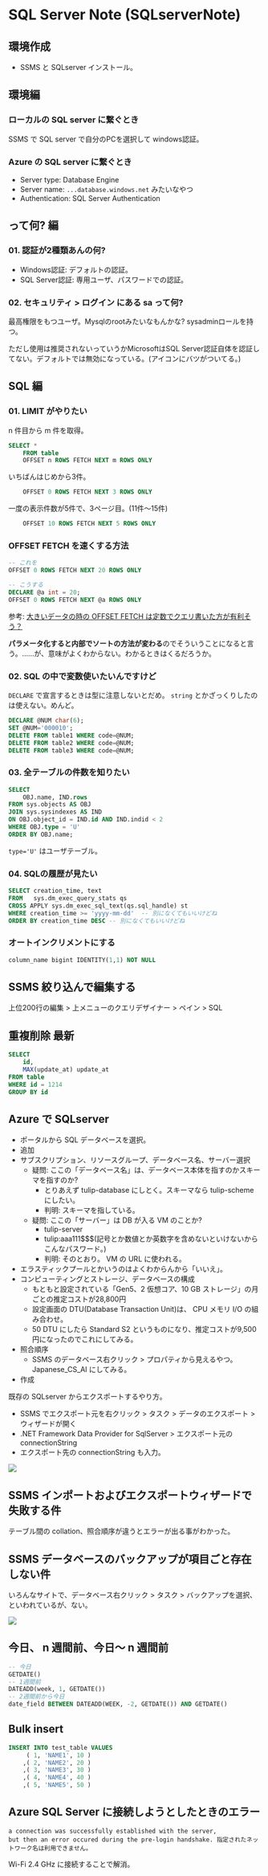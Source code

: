 
SQL Server Note (SQLserverNote)
===


## 環境作成

- SSMS と SQLserver インストール。


## 環境編

### ローカルの SQL server に繋ぐとき

SSMS で SQL server で自分のPCを選択して windows認証。

### Azure の SQL server に繋ぐとき

- Server type: Database Engine
- Server name: `...database.windows.net` みたいなやつ
- Authentication: SQL Server Authentication

## って何? 編

### 01. 認証が2種類あんの何?

- Windows認証: デフォルトの認証。
- SQL Server認証: 専用ユーザ、パスワードでの認証。

### 02. セキュリティ > ログイン にある sa って何?

最高権限をもつユーザ。Mysqlのrootみたいなもんかな? sysadminロールを持つ。

ただし使用は推奨されないっていうかMicrosoftはSQL Server認証自体を認証してない。デフォルトでは無効になっている。(アイコンにバツがついてる。)


## SQL 編

### 01. LIMIT がやりたい

n 件目から m 件を取得。

```sql
SELECT *
    FROM table
    OFFSET n ROWS FETCH NEXT m ROWS ONLY
```

いちばんはじめから3件。

```sql
    OFFSET 0 ROWS FETCH NEXT 3 ROWS ONLY
```

一度の表示件数が5件で、3ページ目。(11件〜15件)

```sql
    OFFSET 10 ROWS FETCH NEXT 5 ROWS ONLY
```

### OFFSET FETCH を速くする方法

```sql
-- これを
OFFSET 0 ROWS FETCH NEXT 20 ROWS ONLY

-- こうする
DECLARE @a int = 20;
OFFSET 0 ROWS FETCH NEXT @a ROWS ONLY
```

参考: [大きいデータの時の OFFSET FETCH は定数でクエリ書いた方が有利そう？](https://odashinsuke.hatenablog.com/entry/2016/06/28/221732)

**パラメータ化すると内部でソートの方法が変わる**のでそういうことになると言う。……が、意味がよくわからない。わかるときはくるだろうか。

### 02. SQL の中で変数使いたいんですけど

`DECLARE` で宣言するときは型に注意しないとだめ。 `string` とかざっくりしたのは使えない。めんど。

```sql
DECLARE @NUM char(6);
SET @NUM='000010';
DELETE FROM table1 WHERE code=@NUM;
DELETE FROM table2 WHERE code=@NUM;
DELETE FROM table3 WHERE code=@NUM;
```

### 03. 全テーブルの件数を知りたい

```sql
SELECT
    OBJ.name, IND.rows
FROM sys.objects AS OBJ
JOIN sys.sysindexes AS IND
ON OBJ.object_id = IND.id AND IND.indid < 2
WHERE OBJ.type = 'U'
ORDER BY OBJ.name;
```

`type='U'` はユーザテーブル。

### 04. SQLの履歴が見たい

```sql
SELECT creation_time, text
FROM   sys.dm_exec_query_stats qs
CROSS APPLY sys.dm_exec_sql_text(qs.sql_handle) st
WHERE creation_time >= 'yyyy-mm-dd'  -- 別になくてもいいけどね
ORDER BY creation_time DESC -- 別になくてもいいけどね
```

### オートインクリメントにする

```sql
column_name bigint IDENTITY(1,1) NOT NULL
```

## SSMS 絞り込んで編集する

上位200行の編集 > 上メニューのクエリデザイナー > ペイン > SQL

## 重複削除 最新

```sql
SELECT
    id,
    MAX(update_at) update_at
FROM table
WHERE id = 1214
GROUP BY id
```

## Azure で SQLserver

- ポータルから SQL データベースを選択。
- 追加
- サブスクリプション、リソースグループ、データベース名、サーバー選択
    - 疑問: ここの「データベース名」は、データベース本体を指すのかスキーマを指すのか?
        - とりあえず tulip-database にしとく。スキーマなら tulip-scheme にしたい。
        - 判明: スキーマを指している。
    - 疑問: ここの「サーバー」は DB が入る VM のことか?
        - tulip-server
        - tulip:aaa111$$$(記号とか数値とか英数字を含めないといけないからこんなパスワード。)
        - 判明: そのとおり。 VM の URL に使われる。
- エラスティックプールとかいうのはよくわからんから「いいえ」。
- コンピューティングとストレージ、データベースの構成
    - もともと設定されている「Gen5、2 仮想コア、10 GB ストレージ」の月ごとの推定コストが28,800円
    - 設定画面の DTU(Database Transaction Unit)は、  CPU メモリ I/O の組み合わせ。
    - 50 DTU にしたら Standard S2 というものになり、推定コストが9,500円になったのでこれにしてみる。
- 照合順序
    - SSMS のデータベース右クリック > プロパティから見えるやつ。 Japanese_CS_AI にしてみる。
- 作成

既存の SQLserver からエクスポートするやり方。

- SSMS でエクスポート元を右クリック > タスク > データのエクスポート > ウィザードが開く
- .NET Framework Data Provider for SqlServer > エクスポート元の connectionString
- エクスポート先の connectionString も入力。

![](media/export-wizard.jpg)

## SSMS インポートおよびエクスポートウィザードで失敗する件

テーブル間の collation、照合順序が違うとエラーが出る事がわかった。

## SSMS データベースのバックアップが項目ごと存在しない件

いろんなサイトで、データベース右クリック > タスク > バックアップを選択、といわれているが、ない。

![](media/issue.jpg)

## 今日、 n 週間前、今日～ n 週間前

```sql
-- 今日
GETDATE()
-- 1週間前
DATEADD(week, 1, GETDATE())
-- 2週間前から今日
date_field BETWEEN DATEADD(WEEK, -2, GETDATE()) AND GETDATE()
```

## Bulk insert

```sql
INSERT INTO test_table VALUES
     ( 1, 'NAME1', 10 )
    ,( 2, 'NAME2', 20 )
    ,( 3, 'NAME3', 30 )
    ,( 4, 'NAME4', 40 )
    ,( 5, 'NAME5', 50 )
```

## Azure SQL Server に接続しようとしたときのエラー

```
a connection was successfully established with the server,
but then an error occured during the pre-login handshake. 指定されたネットワーク名は利用できません。
```

Wi-Fi 2.4 GHz に接続することで解消。
